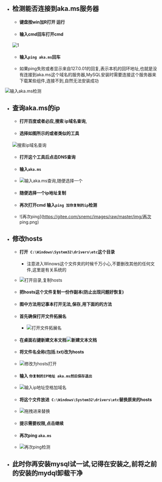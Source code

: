 - ## 检测能否连接到aka.ms服务器

  - #### 键盘按win加R打开 运行

  - #### 输入cmd回车打开cmd

  ![1](https://gitee.com/snemc/images/raw/master/img/1.png)

  - #### 输入```ping aka.ms```回车

  - 如果ping失败或者显示来自127.0.01的回复,表示本机的回环地址,也就是没有连接到aka.ms这个域名的服务器,MySQL安装时需要连接这个服务器来下载某些组件,连接不到,自然无法安装成功

![输入aka.ms检测](https://gitee.com/snemc/images/raw/master/img/%E8%BE%93%E5%85%A5aka.ms%E6%A3%80%E6%B5%8B.png)

- ## 查询aka.ms的ip

  - #### 打开百度或者必应,搜索 ip域名查询,

  - #### 选择如图所示的或者类似的工具

  

  ![搜索ip域名查询](https://gitee.com/snemc/images/raw/master/img/%E6%90%9C%E7%B4%A2ip%E5%9F%9F%E5%90%8D%E6%9F%A5%E8%AF%A2.png)

  - #### 打开这个工具后点击DNS查询

  - #### 输入```aka.ms```

  - ![输入aka.ms查询,随便选择一个](https://gitee.com/snemc/images/raw/master/img/%E8%BE%93%E5%85%A5aka.ms%E6%9F%A5%E8%AF%A2,%E9%9A%8F%E4%BE%BF%E9%80%89%E6%8B%A9%E4%B8%80%E4%B8%AA.png)

  - #### 随便选择一个ip地址复制

  - #### 再次打开cmd 输入```ping 加你复制的ip```检测

  - ![再次ping](https://gitee.com/snemc/images/raw/master/img/再次 ping.png)

- ## 修改hosts

  - #### 打开``` C:\Windows\System32\drivers\etc```这个目录

    - 注意进入Winows这个文件夹的时候千万小心,不要删改其他的任何文件,这里是有关系统的

  - ![打开目录,复制hosts](https://gitee.com/snemc/images/raw/master/img/%E6%89%93%E5%BC%80%E7%9B%AE%E5%BD%95,%E5%A4%8D%E5%88%B6hosts.png)

  - #### 把hosts这个文件复制一份作副本(防止出现问题好恢复)

  - #### 图中方法用记事本打开无法,保存,用下面的的方法

  - #### 首先确保打开文件拓展名

    - ![打开文件拓展名](https://gitee.com/snemc/images/raw/master/img/%E6%89%93%E5%BC%80%E6%96%87%E4%BB%B6%E6%8B%93%E5%B1%95%E5%90%8D.png)

  - #### 在桌面右键新建文本文档![新建文本文档](https://gitee.com/snemc/images/raw/master/img/%E6%96%B0%E5%BB%BA%E6%96%87%E6%9C%AC%E6%96%87%E6%A1%A3.png)

  - #### 将文件名全称(包括.txt)改为hosts

  - ![修改为hosts打开](https://gitee.com/snemc/images/raw/master/img/%E4%BF%AE%E6%94%B9%E4%B8%BAhosts%E6%89%93%E5%BC%80.png)

  - #### 输入 ```你复制的IP地址 aka.ms然后保存退出 ```

  - ![输入ip地址空格加域名](https://gitee.com/snemc/images/raw/master/img/%E8%BE%93%E5%85%A5ip%E5%9C%B0%E5%9D%80%E7%A9%BA%E6%A0%BC%E5%8A%A0%E5%9F%9F%E5%90%8D.png)

  - #### 将这个文件放进``` C:\Windows\System32\drivers\etc```替换原来的hosts

  - ![拖拽进来替换](https://gitee.com/snemc/images/raw/master/img/%E6%8B%96%E6%8B%BD%E8%BF%9B%E6%9D%A5,%E6%9B%BF%E6%8D%A2.png)

  - #### 提示需要权限,点击继续

  - #### 再次ping ```aka.ms```

  - ![再次ping检测](https://gitee.com/snemc/images/raw/master/img/%E5%86%8D%E6%AC%A1ping%E6%A3%80%E6%B5%8B.png)

- ## 此时你再安装mysql试一试,记得在安装之,前将之前的安装的mydql卸载干净